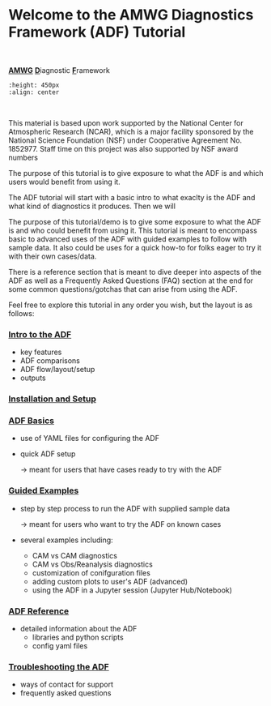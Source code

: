 # Welcome to the AMWG Diagnostics Framework (ADF) Tutorial


<br>

<u>**AMWG**</u> <u>**D**</u>iagnostic <u>**F**</u>ramework



```{image} images/adf_stats_image.jpeg
:height: 450px
:align: center
```
<br>
<div></div>


This material is based upon work supported by the National Center for Atmospheric Research (NCAR), which is a major facility sponsored by the National Science Foundation (NSF) under Cooperative Agreement No. 1852977. Staff time on this project was also supported by NSF award numbers <???>

    
The purpose of this tutorial is to give exposure to what the ADF is and which users would benefit from using it.
    
The ADF tutorial will start with a basic intro to what exaclty is the ADF and what kind of diagnostics it produces. Then we will 

The purpose of this tutorial/demo is to give some exposure to what the ADF is and who could benefit from using it. This tutorial is meant to encompass basic to advanced uses of the ADF with guided examples to follow with sample data. It also could be uses for a quick how-to for folks eager to try it with their own cases/data. 

There is a reference section that is meant to dive deeper into aspects of the ADF as well as a Frequently Asked Questions (FAQ) section at the end for some common questions/gotchas that can arise from using the ADF.

Feel free to explore this tutorial in any order you wish, but the layout is as follows:

<h3><u>Intro to the ADF</u></h3>

 - key features
 - ADF comparisons
 - ADF flow/layout/setup
 - outputs
 
<h3><u>Installation and Setup</u></h3>

<h3><u>ADF Basics</u></h3>

 - use of YAML files for configuring the ADF
 - quick ADF setup
   
   -> meant for users that have cases ready to try with the ADF
   
<h3><u>Guided Examples</u></h3>

 - step by step process to run the ADF with supplied sample data
   
   -> meant for users who want to try the ADF on known cases

- several examples including:
   * CAM vs CAM diagnostics
   * CAM vs Obs/Reanalysis diagnostics
   * customization of conifguration files
   * adding custom plots to user's ADF (advanced)
   * using the ADF in a Jupyter session (Jupyter Hub/Notebook)

<h3><u>ADF Reference</u></h3>

 - detailed information about the ADF
   * libraries and python scripts
   * config yaml files
   
<h3><u>Troubleshooting the ADF</u></h3>

 - ways of contact for support
 - frequently asked questions